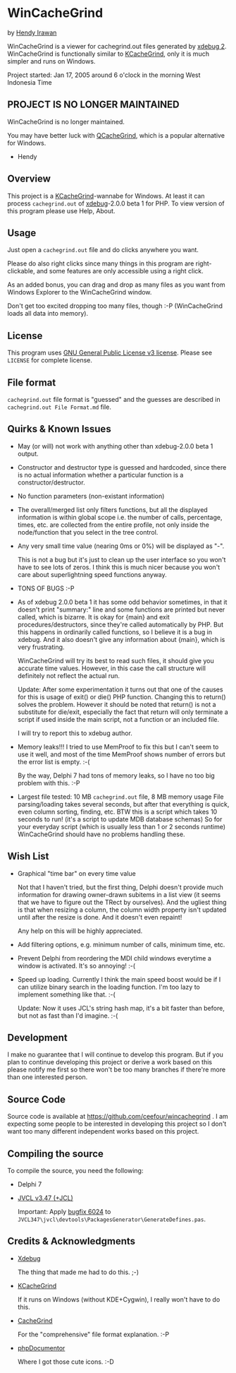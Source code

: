 # WinCacheGrind

by [Hendy Irawan](http://www.hendyirawan.com/)

WinCacheGrind is a viewer for cachegrind.out files generated by [xdebug 2](http://xdebug.org/).
WinCacheGrind is functionally similar to [KCacheGrind](http://kcachegrind.sourceforge.net/),
only it is much simpler and runs on Windows.

Project started: Jan 17, 2005 around 6 o'clock in the morning West Indonesia Time

## PROJECT IS NO LONGER MAINTAINED

WinCacheGrind is no longer maintained.

You may have better luck with [QCacheGrind](https://sourceforge.net/projects/qcachegrindwin/), which is a popular alternative for Windows.

- Hendy


## Overview

This project is a [KCacheGrind](http://kcachegrind.sourceforge.net/)-wannabe for Windows.
At least it can process `cachegrind.out` of [xdebug](http://xdebug.org/)-2.0.0 beta 1 for PHP.
To view version of this program please use Help, About.

## Usage

Just open a `cachegrind.out` file and do clicks anywhere you want.

Please do also right clicks since many things in this program are right-clickable, and some features are only accessible using a right click.

As an added bonus, you can drag and drop as many files as you want from Windows Explorer to the 
WinCacheGrind window. 

Don't get too excited dropping too many files, though :-P (WinCacheGrind loads all data into memory).

## License

This program uses [GNU General Public License v3 license](https://www.gnu.org/copyleft/gpl.html).
Please see `LICENSE` for complete license.

## File format

`cachegrind.out` file format is "guessed" and the guesses are described in
`cachegrind.out File Format.md` file.

## Quirks & Known Issues

* May (or will) not work with anything other than xdebug-2.0.0 beta 1 output.
* Constructor and destructor type is guessed and hardcoded, since there is no
  actual information whether a particular function is a constructor/destructor.
* No function parameters (non-existant information)
* The overall/merged list only filters functions, but all the displayed information
  is within global scope i.e. the number of calls, percentage, times, etc.
  are collected from the entire profile, not only inside the node/function that
  you select in the tree control.
* Any very small time value (nearing 0ms or 0%) will be displayed as "-".

	This is not a bug but it's just to clean up the user interface so you won't
	have to see lots of zeros. I think this is much nicer because you won't
	care about superlightning speed functions anyway.

* TONS OF BUGS :-P
* As of xdebug 2.0.0 beta 1 it has some odd behavior sometimes, in that it doesn't
  print "summary:" line and some functions are printed but never called, which is
  bizarre. It is okay for {main} and exit procedures/destructors, since they're
  called automatically by PHP. But this happens in ordinarily called functions,
  so I believe it is a bug in xdebug. And it also doesn't give any information
  about {main}, which is very frustrating.
  
	WinCacheGrind will try its best to read such files, it should give you
	accurate time values. However, in this case the call structure will definitely
	not reflect the actual run.
	
	Update: After some experimentation it turns out that one of the causes for
	this is usage of exit() or die() PHP function. Changing this to return()
	solves the problem. However it should be noted that return() is not a
	substitute for die/exit, especially the fact that return will only terminate
	a script if used inside the main script, not a function or an included file.
	
	I will try to report this to xdebug author.
	
* Memory leaks!!! I tried to use MemProof to fix this but I can't seem to
  use it well, and most of the time MemProof shows number of errors but
  the error list is empty. :-(

	By the way, Delphi 7 had tons of memory leaks, so I have no too big problem
	with this. :-P
	
* Largest file tested: 10 MB `cachegrind.out` file, 8 MB memory usage
  File parsing/loading takes several seconds, but after that everything is
  quick, even column sorting, finding, etc. BTW this is a script which takes
  10 seconds to run! (it's a script to update MDB database schemas) So for
  your everyday script (which is usually less than 1 or 2 seconds runtime)
  WinCacheGrind should have no problems handling these.

## Wish List

* Graphical "time bar" on every time value

	Not that I haven't tried, but the first thing, Delphi doesn't provide much
	information for drawing owner-drawn subitems in a list view (it seems that
	we have to figure out the TRect by ourselves). And the ugliest thing is
	that when resizing a column, the column width property isn't updated until
	after the resize is done. And it doesn't even repaint!
	
	Any help on this will be highly appreciated.
	
* Add filtering options, e.g. minimum number of calls, minimum time, etc.
* Prevent Delphi from reordering the MDI child windows everytime a window
  is activated. It's so annoying! :-(
* Speed up loading. Currently I think the main speed boost would be if
  I can utilize binary search in the loading function. I'm too lazy to
  implement something like that. :-(
  
	Update: Now it uses JCL's string hash map, it's a bit faster than before,
	but not as fast than I'd imagine. :-(

## Development

I make no guarantee that I will continue to develop this program.
But if you plan to continue developing this project or derive a work based on this 
please notify me first so there won't be too many branches if there're more than one interested person.

## Source Code

Source code is available at https://github.com/ceefour/wincachegrind .
I am expecting some people
to be interested in developing this project so I don't want too many different
independent works based on this project.

## Compiling the source

To compile the source, you need the following:

* Delphi 7
* [JVCL v3.47 (+JCL)](http://sourceforge.net/projects/jvcl/files/JVCL%203/JVCL%203.47/)

	Important: Apply [bugfix 6024](http://issuetracker.delphi-jedi.org/view.php?id=6024)
	to `JVCL347\jvcl\devtools\PackagesGenerator\GenerateDefines.pas`.

## Credits & Acknowledgments

* [Xdebug](http://www.xdebug.org)

	The thing that made me had to do this. ;-)

* [KCacheGrind](http://kcachegrind.sourceforge.net)

	If it runs on Windows (without KDE+Cygwin), I really won't have to do this.

* [CacheGrind](http://valgrind.org/docs/manual/cg-manual.html)

	For the "comprehensive" file format explanation. :-P

* [phpDocumentor](http://phpdocu.sourceforge.net)

	Where I got those cute icons. :-D
